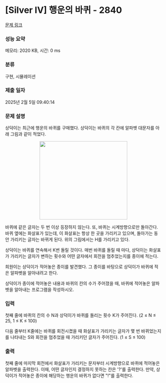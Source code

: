 # [Silver IV] 행운의 바퀴 - 2840 

[문제 링크](https://www.acmicpc.net/problem/2840) 

### 성능 요약

메모리: 2020 KB, 시간: 0 ms

### 분류

구현, 시뮬레이션

### 제출 일자

2025년 2월 5일 09:40:14

### 문제 설명

<p>상덕이는 최근에 행운의 바퀴를 구매했다. 상덕이는 바퀴의 각 칸에 알파벳 대문자를 아래 그림과 같이 적었다.</p>

<p style="text-align: center;"><img alt="" src="https://upload.acmicpc.net/d8130f7d-f2a8-4317-9b5c-0f189a661365/-/preview/" style="width: 283px; height: 253px;"></p>

<p>바퀴에 같은 글자는 두 번 이상 등장하지 않는다. 또, 바퀴는 시계방향으로만 돌아간다. 바퀴 옆에는 화살표가 있는데, 이 화살표는 항상 한 곳을 가리키고 있으며, 돌아가는 동안 가리키는 글자는 바뀌게 된다. 위의 그림에서는 H를 가리키고 있다.</p>

<p>상덕이는 바퀴를 연속해서 K번 돌릴 것이다. 매번 바퀴를 돌릴 때 마다, 상덕이는 화살표가 가리키는 글자가 변하는 횟수와 어떤 글자에서 회전을 멈추었는지를 종이에 적는다.</p>

<p>희원이는 상덕이가 적어놓은 종이를 발견했다. 그 종이를 바탕으로 상덕이가 바퀴에 적은 알파벳을 알아내려고 한다.</p>

<p>상덕이가 종이에 적어놓은 내용과 바퀴의 칸의 수가 주어졌을 때, 바퀴에 적어놓은 알파벳을 알아내는 프로그램을 작성하시오.</p>

### 입력 

 <p>첫째 줄에 바퀴의 칸의 수 N과 상덕이가 바퀴를 돌리는 횟수 K가 주어진다. (2 ≤ N ≤ 25, 1 ≤ K ≤ 100)</p>

<p>다음 줄부터 K줄에는 바퀴를 회전시켰을 때 화살표가 가리키는 글자가 몇 번 바뀌었는지를 나타내는 S와 회전을 멈추었을 때 가리키던 글자가 주어진다. (1 ≤ S ≤ 100)</p>

### 출력 

 <p>첫째 줄에 마지막 회전에서 화살표가 가리키는 문자부터 시계방향으로 바퀴에 적어놓은 알파벳을 출력한다. 이때, 어떤 글자인지 결정하지 못하는 칸은 '?'를 출력한다. 만약, 상덕이가 적어놓은 종이에 해당하는 행운의 바퀴가 없다면 "!"를 출력한다. </p>

